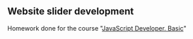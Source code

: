 ## Website slider development

Homework done for the course "[JavaScript Developer. Basic](https://otus.ru/lessons/javascript-basic/)"
